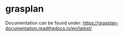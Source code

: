 # grasplan

Documentation can be found under: https://grasplan-documentation.readthedocs.io/en/latest/
